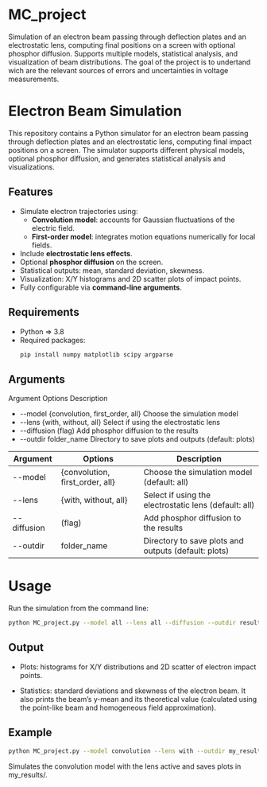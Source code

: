 
# MC_project
Simulation of an electron beam passing through deflection plates and an electrostatic lens, computing final positions on a screen with optional phosphor diffusion. Supports multiple models, statistical analysis, and visualization of beam distributions. The goal of the project is to undertand wich are the relevant sources of errors and uncertainties in voltage measurements.

# Electron Beam Simulation

This repository contains a Python simulator for an electron beam passing through deflection plates and an electrostatic lens, computing final impact positions on a screen. The simulator supports different physical models, optional phosphor diffusion, and generates statistical analysis and visualizations.

## Features

- Simulate electron trajectories using:
  - **Convolution model**: accounts for Gaussian fluctuations of the electric field.
  - **First-order model**: integrates motion equations numerically for local fields.
- Include **electrostatic lens effects**.
- Optional **phosphor diffusion** on the screen.
- Statistical outputs: mean, standard deviation, skewness.
- Visualization: X/Y histograms and 2D scatter plots of impact points.
- Fully configurable via **command-line arguments**.

## Requirements

- Python => 3.8
- Required packages:
  ```bash
  pip install numpy matplotlib scipy argparse
  ```



## Arguments
 Argument    Options Description
- --model {convolution, first_order, all} Choose the simulation model
- --lens	{with, without, all}    Select if using the electrostatic lens
- --diffusion	(flag)  Add phosphor diffusion to the results
- --outdir	folder_name Directory to save plots and outputs (default: plots)

| Argument | Options | Description |
| ------------- | ------------- | ------------- |
| --model  |{convolution, first_order, all}  | Choose the simulation model (default: all) |
| --lens  | {with, without, all}  | Select if using the electrostatic lens (default: all)|
| --diffusion  | (flag)  | Add phosphor diffusion to the results |
| --outdir  | folder_name  | Directory to save plots and outputs (default: plots) |

# Usage
Run the simulation from the command line:

```bash
python MC_project.py --model all --lens all --diffusion --outdir results
```

## Output
- Plots: histograms for X/Y distributions and 2D scatter of electron impact points.

- Statistics: standard deviations and skewness of the electron beam. It also prints the beam’s y-mean and its theoretical value (calculated using the point-like beam and homogeneous field approximation).


## Example
```bash
python MC_project.py --model convolution --lens with --outdir my_results
```

Simulates the convolution model with the lens active and saves plots in my_results/.



